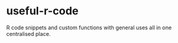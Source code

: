 # useful-r-code
R code snippets and custom functions with general uses all in one centralised place.
